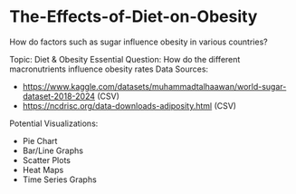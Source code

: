 # The-Effects-of-Diet-on-Obesity

How do factors such as sugar influence obesity in various countries?

Topic: Diet & Obesity Essential Question: How do the different macronutrients influence obesity rates Data Sources:

- https://www.kaggle.com/datasets/muhammadtalhaawan/world-sugar-dataset-2018-2024 (CSV)
- https://ncdrisc.org/data-downloads-adiposity.html (CSV)

Potential Visualizations:

- Pie Chart
- Bar/Line Graphs
- Scatter Plots
- Heat Maps
- Time Series Graphs
